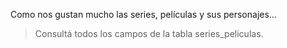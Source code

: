 Como nos gustan mucho las series, películas y sus personajes...

> Consultá todos los campos de la tabla series_peliculas.
